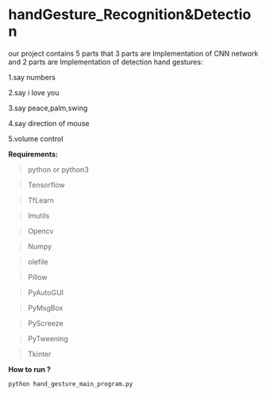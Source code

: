 # handGesture_Recognition&Detection
our project contains 5 parts that 3 parts are Implementation of CNN network and 2 parts are Implementation of detection hand gestures:

1.say numbers

2.say i love you

3.say peace,palm,swing

4.say direction of mouse

5.volume control


**Requirements:**

> python or python3 

> Tensorflow

> TfLearn

> Imutils

> Opencv

> Numpy

> olefile

> Pillow

> PyAutoGUI

> PyMsgBox

> PyScreeze

> PyTweening

> Tkinter


**How to run ?**

```
python hand_gesture_main_program.py
```

